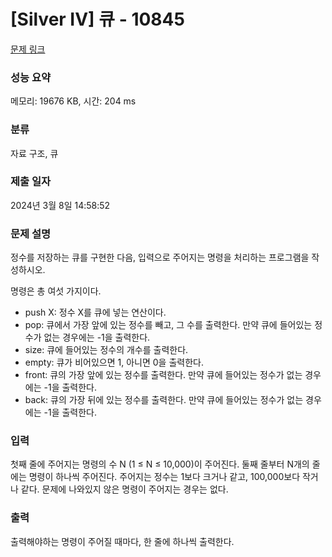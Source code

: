 # [Silver IV] 큐 - 10845 

[문제 링크](https://www.acmicpc.net/problem/10845) 

### 성능 요약

메모리: 19676 KB, 시간: 204 ms

### 분류

자료 구조, 큐

### 제출 일자

2024년 3월 8일 14:58:52

### 문제 설명

<p>정수를 저장하는 큐를 구현한 다음, 입력으로 주어지는 명령을 처리하는 프로그램을 작성하시오.</p>

<p>명령은 총 여섯 가지이다.</p>

<ul>
	<li>push X: 정수 X를 큐에 넣는 연산이다.</li>
	<li>pop: 큐에서 가장 앞에 있는 정수를 빼고, 그 수를 출력한다. 만약 큐에 들어있는 정수가 없는 경우에는 -1을 출력한다.</li>
	<li>size: 큐에 들어있는 정수의 개수를 출력한다.</li>
	<li>empty: 큐가 비어있으면 1, 아니면 0을 출력한다.</li>
	<li>front: 큐의 가장 앞에 있는 정수를 출력한다. 만약 큐에 들어있는 정수가 없는 경우에는 -1을 출력한다.</li>
	<li>back: 큐의 가장 뒤에 있는 정수를 출력한다. 만약 큐에 들어있는 정수가 없는 경우에는 -1을 출력한다.</li>
</ul>

### 입력 

 <p>첫째 줄에 주어지는 명령의 수 N (1 ≤ N ≤ 10,000)이 주어진다. 둘째 줄부터 N개의 줄에는 명령이 하나씩 주어진다. 주어지는 정수는 1보다 크거나 같고, 100,000보다 작거나 같다. 문제에 나와있지 않은 명령이 주어지는 경우는 없다.</p>

### 출력 

 <p>출력해야하는 명령이 주어질 때마다, 한 줄에 하나씩 출력한다.</p>

